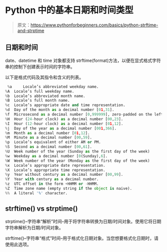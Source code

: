 # Python 中的基本日期和时间类型

> 原文：<https://www.pythonforbeginners.com/basics/python-strftime-and-strptime>

## 日期和时间

date、datetime 和 time 对象都支持 strftime(format)方法，以便在显式格式字符串的控制下创建表示时间的字符串。

以下是格式代码及其指令和含义的列表。

```py
 %a 	Locale’s abbreviated weekday name.
%A 	Locale’s full weekday name. 	 
%b 	Locale’s abbreviated month name. 	 
%B 	Locale’s full month name.
%c 	Locale’s appropriate date and time representation. 	 
%d 	Day of the month as a decimal number [01,31]. 	 
%f 	Microsecond as a decimal number [0,999999], zero-padded on the left
%H 	Hour (24-hour clock) as a decimal number [00,23]. 	 
%I 	Hour (12-hour clock) as a decimal number [01,12]. 	 
%j 	Day of the year as a decimal number [001,366]. 	 
%m 	Month as a decimal number [01,12]. 	 
%M 	Minute as a decimal number [00,59]. 	 
%p 	Locale’s equivalent of either AM or PM.
%S 	Second as a decimal number [00,61].
%U 	Week number of the year (Sunday as the first day of the week)
%w 	Weekday as a decimal number [0(Sunday),6]. 	 
%W 	Week number of the year (Monday as the first day of the week)
%x 	Locale’s appropriate date representation. 	 
%X 	Locale’s appropriate time representation. 	 
%y 	Year without century as a decimal number [00,99]. 	 
%Y 	Year with century as a decimal number. 	 
%z 	UTC offset in the form +HHMM or -HHMM.
%Z 	Time zone name (empty string if the object is naive). 	 
%% 	A literal '%' character.
```

## strftime() vs strptime()

strptime()–字符串“解析”时间–用于将字符串转换为日期/时间对象。使用它将日期字符串解析为日期/时间对象。

strftime()–字符串“格式”时间–用于格式化日期对象。当您想要格式化日期时，请使用此选项。